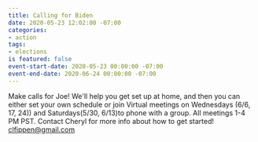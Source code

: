```yaml
---
title: Calling for Biden
date: 2020-05-23 12:02:00 -07:00
categories:
- action
tags:
- elections
is featured: false
event-start-date: 2020-05-23 00:00:00 -07:00
event-end-date: 2020-06-24 00:00:00 -07:00
---
```


Make calls for Joe!  We'll help you get set up at home, and then you can either set your own schedule or join Virtual meetings on Wednesdays (6/6, 17, 24)) and Saturdays(5/30, 6/13)to phone with a group.  All meetings 1-4 PM PST. Contact Cheryl for more info about how to get started!  clfippen@gmail.com
